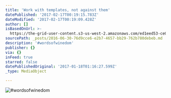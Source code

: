 ```yaml
---
title: 'Work with templates, not against them'
datePublished: '2017-02-17T00:19:15.783Z'
dateModified: '2017-02-17T00:19:09.428Z'
author: []
isBasedOnUrl: >-
  https://the-grid-user-content.s3-us-west-2.amazonaws.com/ed1eed53-ce08-442f-a1ae-2031ae9ef8d3.jpg
sourcePath: _posts/2016-06-30-76d9cce6-e2b7-4657-bb29-762b780debeb.md
description: '#wordsofwinedom'
publisher: {}
via: {}
inFeed: true
starred: false
datePublishedOriginal: '2017-01-18T01:16:27.599Z'
_type: MediaObject

---
```

![#wordsofwinedom](https://the-grid-user-content.s3-us-west-2.amazonaws.com/ed1eed53-ce08-442f-a1ae-2031ae9ef8d3.jpg)
